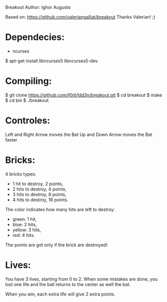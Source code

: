 Breakout
Author: Ighor Augusto

Based on: https://github.com/valeriangalliat/breakout
Thanks Valerian! ;)

# Dependecies:

- ncurses

$ apt-get install libncurses5 libncurses5-dev

# Compiling:

$ git clone https://github.com/f0rb1dd3n/breakout.git
$ cd breakout
$ make
$ cd bin
$ ./breakout

# Controles: 

Left and Right Arrow moves the Bat
Up and Down Arrow moves the Bat faster

# Bricks: 

4 bricks types:

- 1 hit to destroy, 2 points,
- 2 hits to destroy, 4 points,
- 3 hits to destroy, 8 points,
- 4 hits to destroy, 16 points.

The color indicates how many hits are left to destroy:

- green:	1 hit,
- blue:		2 hits,
- yellow:	3 hits,
- red:		4 hits.

The points are got only if the brick are destroyed!

# Lives: 

You have 3 lives, starting from 0 to 2. When some mistakes
are done, you lost one life and the ball returns to the
center as well the bat.

When you win, each extra life will give 2 extra points.
